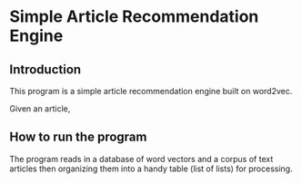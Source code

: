 # Simple Article Recommendation Engine



## Introduction

This program is a simple article recommendation engine built on word2vec. 

Given an article, 




## How to run the program 

The program reads in a database of word vectors and a corpus of text articles then organizing them into a handy table (list of lists) for processing.

